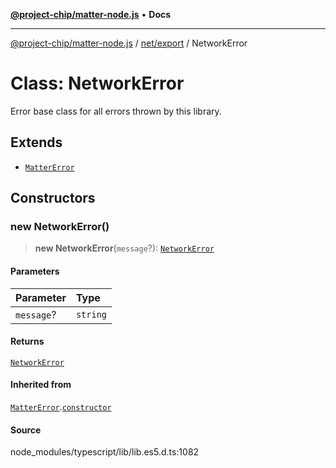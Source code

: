 [**@project-chip/matter-node.js**](../../../README.md) • **Docs**

***

[@project-chip/matter-node.js](../../../modules.md) / [net/export](../README.md) / NetworkError

# Class: NetworkError

Error base class for all errors thrown by this library.

## Extends

- [`MatterError`](../../../exports/common/classes/MatterError.md)

## Constructors

### new NetworkError()

> **new NetworkError**(`message`?): [`NetworkError`](NetworkError.md)

#### Parameters

| Parameter | Type |
| :------ | :------ |
| `message`? | `string` |

#### Returns

[`NetworkError`](NetworkError.md)

#### Inherited from

[`MatterError`](../../../exports/common/classes/MatterError.md).[`constructor`](../../../exports/common/classes/MatterError.md#constructors)

#### Source

node\_modules/typescript/lib/lib.es5.d.ts:1082
